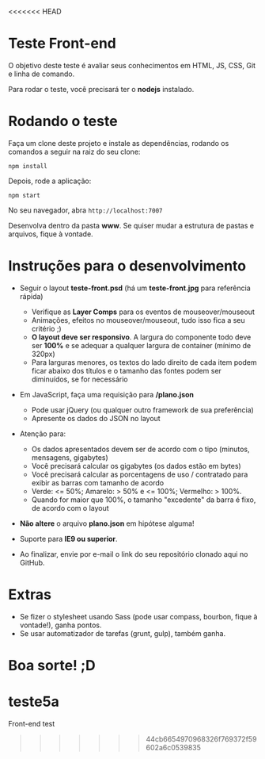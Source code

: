 <<<<<<< HEAD
# Teste Front-end

O objetivo deste teste é avaliar seus conhecimentos em HTML, JS, CSS, Git e linha de comando.

Para rodar o teste, você precisará ter o **nodejs** instalado.

# Rodando o teste

Faça um clone deste projeto e instale as dependências, rodando os comandos a seguir na raiz do seu clone:

`npm install`

Depois, rode a aplicação:

`npm start`

No seu navegador, abra `http://localhost:7007`

Desenvolva dentro da pasta **www**. Se quiser mudar a estrutura de pastas e arquivos, fique à vontade.

# Instruções para o desenvolvimento

- Seguir o layout **teste-front.psd** (há um **teste-front.jpg** para referência rápida)
    + Verifique as **Layer Comps** para os eventos de mouseover/mouseout
    + Animações, efeitos no mouseover/mouseout, tudo isso fica a seu critério ;)
    + **O layout deve ser responsivo**. A largura do componente todo deve ser **100%** e se adequar a qualquer largura de container (mínimo de 320px)
    + Para larguras menores, os textos do lado direito de cada item podem ficar abaixo dos títulos e o tamanho das fontes podem ser diminuídos, se for necessário

- Em JavaScript, faça uma requisição para **/plano.json**
    + Pode usar jQuery (ou qualquer outro framework de sua preferência)
    + Apresente os dados do JSON no layout

- Atenção para:
    + Os dados apresentados devem ser de acordo com o tipo (minutos, mensagens, gigabytes)
    + Você precisará calcular os gigabytes (os dados estão em bytes)
    + Você precisará calcular as porcentagens de uso / contratado para exibir as barras com tamanho de acordo
    + Verde: <= 50%; Amarelo: > 50% e <= 100%; Vermelho: > 100%.
    + Quando for maior que 100%, o tamanho "excedente" da barra é fixo, de acordo com o layout

- **Não altere** o arquivo **plano.json** em hipótese alguma!

- Suporte para **IE9 ou superior**.

- Ao finalizar, envie por e-mail o link do seu repositório clonado aqui no GitHub.

# Extras

- Se fizer o stylesheet usando Sass (pode usar compass, bourbon, fique à vontade!), ganha pontos.
- Se usar automatizador de tarefas (grunt, gulp), também ganha.

Boa sorte! ;D
=======
# teste5a
Front-end test
>>>>>>> 44cb6654970968326f769372f59602a6c0539835
